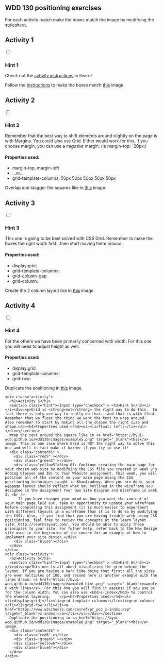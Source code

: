 <!DOCTYPE html>
<html lang="en">
  <head>
    <!-- HTML - Name: positioning.html -->
    <title>Positioning Activity</title>
    <link rel="stylesheet" type="text/css" href="positionstyles.css" />
  </head>
  <body>
    <div class="activity">
      <h2>WDD 130 positioning exercises</h2>
      For each activity match make the boxes match the image by modifying the stylesheet.</div>
    <div class="activity">
      <h2>Activity 1</h2>
      <section class="hint"><input type="checkbox" ><i></i> <h3>Hint 1</h3><div><p>Check out the <a href="https://byui-wdd.github.io/wdd130/activities/w06-css-positioning.html" target="_blank">activity instructions</a> in Ilearn!</p></div></section>
      <p>Follow the <a href="https://byui-wdd.github.io/wdd130/activities/w06-css-positioning.html" target="_blank">instructions</a> to make the boxes match  <a href="https://byui-wdd.github.io/wdd130/images/example1.png" target="_blank">this</a> image.</p>
      <div class="content1" >
        <div class="red1" ></div>
        <div class="green1" ></div>
        <div class="green1"></div>
        <div class="yellow1"></div>
        <div class="yellow1"></div>
        <div class="blue1"></div>
      </div>
    </div>
    <div class="activity">
      <h2>Activity 2</h2>
      <section class="hint"><input type="checkbox" > <h3>Hint 2</h3><i></i><div><p>Remember that the best way to shift elements around slightly on the page is with Margins.  You could also use Grid.  Either would work for this. If you choose margin, you can use a <em>negative</em> margin. (ie margin-top: -20px;)</p><h4>Properties used:</h4><ul><li>margin-top, margin-left</li><li>...or...</li><li>grid-template-columns: 50px 50px 50px 50px 50px </li></ul></div></section>
      <p>Overlap and stagger the squares like in <a href="https://byui-wdd.github.io/wdd130/images/example2.png" target="_blank">this</a> image.</p>
      <div class="content2" >
        <div class="red2" ></div>
        <div class="green2" ></div>
        <div class="yellow2"></div>
        <div class="blue2"></div>
      </div>
    </div>
    <div class="activity">
      <h2>Activity 3</h2>
      <section class="hint"><input type="checkbox" > <h3>Hint 3</h3><i></i><div><p>This one is going to be best solved with CSS Grid. Remember to make the boxes the right width first...then start moving them around. </p><h4>Properties used:</h4><ul><li>display:grid;</li><li>grid-template-columns:</li><li>grid-column-gap:</li>
        <li>grid-column:</li>  </ul></div></section>
      Create the 2 column layout like in <a href="https://byui-wdd.github.io/wdd130/images/example3.png" target="_blank">this</a>  image.
      <div class="content3" >
        <div class="red3" ></div>
        <div class="green3" ></div>
        <div class="yellow3"></div>
        <div class="blue3"></div>
      </div>
    </div>
    <div class="activity">
      <h2>Activity 4</h2>
      <section class="hint"><input type="checkbox" > <h3>Hint 4</h3><i></i><div><p>For the others we have been primarily concerned with width. For this one you will need to adjust height as well. </p><h4>Properties used:</h4><ul><li>display:grid;</li><li>grid-template-columns:</li><li>grid-row:</li></ul></div></section>
      Duplicate the positioning in <a href="https://byui-wdd.github.io/wdd130/images/example4.png" target="_blank">this</a> image. 
      <div class="content4" >
        <div class="red4" ></div>
        <div class="green4" ></div>
        <div class="yellow4"></div>
        <div class="blue4"></div>
      </div>
    </div>

    <div class="activity">
      <h2>Activity 5</h2>
      <section class="hint"><input type="checkbox" > <h3>Hint 5</h3><i></i><div><p>Grid is <strong>not</strong> the right way to do this.  In fact there is only one way to really do that...and that is with float. Remember that we float the thing we want the text to wrap around.  Also remember to start by making all the shapes the right size and shape.</p><h4>Properties used:</h4><ul><li>float: left;</li></ul></div></section>
      Wrap the text around the square like in <a href="https://byui-wdd.github.io/wdd130/images/example5.png" target="_blank">this</a> image. This is one case where Grid is NOT the right way to solve this one and will in fact make it harder if you try to use it!
      <div class="content5" >
        <div class="red5" ></div>
        <div class="green5" ></div>
        <div class="yellow5">Step 01: Continue creating the main page for your chosen web site by modifying the CSS file you created in week 9's Adding Classes and IDs to Your Website assignment. This week, you will position all of the content on your main page using the CSS positioning techniques taught in KhanAcademy. When you are done, your webpage layout should reflect what you outlined in the wireframe you designed in the assignment Your Own Site Diagram and Wireframe in week 3. <br />
          If you have changed your mind on how you want the content of your main page laid out, take an opportunity to update your wireframe before completing this assignment (it is much easier to experiment with different layouts in a wireframe than it is to do so by modifying the CSS). Also, if you find that you are having trouble with using CSS positioning, feel free to review the concepts at the learn layout site: http://learnlayout.com/. You should be able to apply these principles to your site. For futher help, refer back to the Max Design site used in the beginning of the course for an example of how to implement your site design.</div>
        <div class="blue5"></div>
      </div>
    </div>
    <div class="activity">
      <h2>Activity 6</h2>
      <section class="hint"><input type="checkbox" > <h3>Hint 6</h3><i></i><div><p>This one is all about visualizing the grid behind the layout. If you are having a hard time doing that first: all the sizes are even multiples of 100, and second here is another example with the lines drawn: <a href="https://byui-wdd.github.io/wdd130/images/example6-hint.png" target="_blank">example 6 with lines</a>. For this one you will find it easiest if you use px for the column width. You can also use <kbd>z-index</kbd> to control the element layering.    </p><h4>Properties used:</h4><ul><li>display:grid;</li><li>grid-template-columns:</li><li>grid-column:</li><li>grid-row:</li><li><a href="https://www.w3schools.com/cssref/pr_pos_z-index.asp" target="_blank">z-index:</a></li></ul></div></section>
      Duplicate the positioning in <a href="https://byui-wdd.github.io/wdd130/images/example6.png" target="_blank">this</a> image.
      <div class="content6" >
        <div class="red6" ></div>
        <div class="green6" ></div>
        <div class="yellow6"></div>
        <div class="blue6"></div>
      </div>
    </div>
  </body>
</html>
